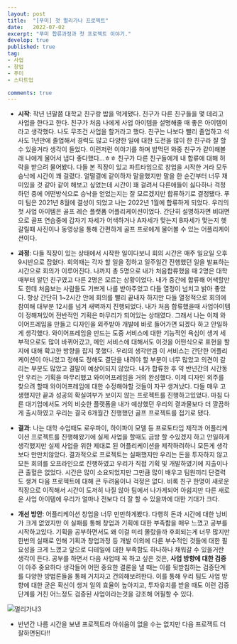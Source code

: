 ```yaml
---
layout: post
title:  "[푸미] 첫 멀리가나 프로젝트"
date:   2022-07-02
excerpt: "푸미 합류과정과 첫 프로젝트 이야기."
develop: true
published: true
tag:
- 사업
- 창업
- 푸미
- 스타트업

comments: true
---
```


 * **시작**: 작년 년말쯤 대학교 친구랑 밥을 먹게됐다. 친구가 다른 친구들을 몇 데리고 사업을 한다고 한다. 친구가 처음 나에게 사업 아이템을 설명해줄 때 좋은 아이템이라고 생각했다. 나도 무조건 사업을 할거라고 했다. 친구는 나보다 빨리 졸업하고 석사도 1년만에 졸업해서 경력도 많고 다양한 일에 대한 도전을 많이 한 친구라 잘 할 수 있을거라 생각이 들었다. 이런저런 이야기를 하며 밥먹던 와중 친구가 같이해볼래 나에게 물어서 냅다 좋다했다...ㅎㅎ 친구가 다른 친구들에게 내 합류에 대해 허락을 받으려 물어봤다. 다들 본 직장이 있고 파트타임으로 창업을 시작한 거라 모두 승낙에 시간이 꽤 걸렸다. 얼떨결에 같이하자 말을했지만 말을 한 순간부터 너무 재미있을 것 같아 같이 해보고 싶었는데 시간이 꽤 걸려서 다른애들이 싫다하나 걱정하던 중에 어떤방식으로 승낙을 얻었는지는 잘 모르겠지만 합류하기로 결정됐다. 푸미 팀은 2021년 8월에 결성이 되었고 나는 2022년 1월에 합류하게 되었다. 우리의 첫 사업 아이템은 골프 레슨 플랫폼 어플리케이션이었다. 간단히 설명하자면 비대면으로 골프 연습중에 갑자기 자세가 어색하거나 A자세가 맞는지 B자세가 맞는지 헷갈릴때 사진이나 동영상을 통해 간편하게 골프 프로에게 물어볼 수 있는 어플리케이션이다.

 * **과정**: 다들 직장이 있는 상태에서 시작한 일이다보니 회의 시간은 매주 일요일 오후 9시반으로 잡혔다. 회의때는 각자 할 일을 정하고 일주일간 진행했던 일을 발표하는 시간으로 회의가 이루어진다. 나까지 총 5명으로 내가 처음합류했을 때 2명은 대학때부터 알던 친구였고 다른 2명은 모르는 상황이었다. 내가 중간에 합류해 어색할만도 한데 처음보는 사람들도 기쁘게 나를 받아주었고 다들 열정이 넘치고 밝아 좋았다. 항상 간단히 1~2시간 안에 회의를 빨리 끝내자 하지만 다들 열정적으로 회의에 참여해 대부분 12시를 넘겨 새벽까지 진행되었다. 내가 처음 합류했을때 사업아이템이 정해져있어 전반적인 기획은 마무리가 되어있는 상태였다. 그래서 나는 이제 와이어프레임을 만들고 디자인을 외주받아 개발에 바로 들어가면 되겠다 하고 안일하게 생각했다. 와이어프레임을 만드는 도중 서비스에 대한 기능적인 욕심이 생겨 세부적으로도 많이 바뀌어갔고, 메인 서비스에 대해서도 이것을 어떤식으로 표현을 할지에 대해 확고한 방향을 잡지 못했다. 우리의 생각만큼 이 서비스는 간단한 어플리케이션이 아니었고 정해도 정해도 결단을 내려야 할 부분이 너무 많았고 의견이 갈리는 부분도 많았고 결말이 예상이되지 않았다. 내가 합류한 후 약 반년간의 시간동안 우리는 기획을 마무리했고 와이어프레임을 거의 완성했다. 이제 디자인 외주를 찾으려 할때 와이어프레임에 대한 수정해야할 것들이 자꾸 생겨났다. 다들 매우 고생했지만 끝과 성공의 확실여부가 보이지 않는 프로젝트를 진행하고있었다. 마침 다른 대기업에서도 거의 비슷한 플랫폼을 내가 예상했던 우리의 결과물보다 더 깔끔하게 출시하였고 우리는 결국 6개월간 진행했던 골프 프로젝트를 접기로 됐다.

 * **결과**: 나는 대학 수업때도 로우파이, 하이파이 모델 등 프로토타입 제작과 어플리케이션 프로젝트를 진행해왔기에 실제 사업을 할때도 금방 할 수있겠지 하고 안일하게 생각했지만 실제 사업을 위한 제대로 된 어플리케이션을 제작하려하니 모든게 생각보다 만만치않았다. 결과적으로 프로젝트는 실패했지만 우리는 돈을 투자하지 않고 모든 회의를 오프라인으로 진행하였고 우리가 직접 기획 및 개발하였기에 지출이나 큰 출혈은 없었다. 시간은 많이 소요되었지만 그만큼 많이 배우고 팀원끼리 단결력도 생겨 다음 프로젝트에 대해 큰 두려움이나 걱정은 없다. 비록 친구 한명이 새로운 직장으로 이직해서 시간이 도저히 나질 않아 팀에서 나가게되어 아쉽지만 다른 새로운 사업 아이템에 우리가 얼마나 전보다 더 잘 할 수 있을까에 대한 기대가 크다.

 * **개선 방안**: 어플리케이션 창업을 너무 만만하게봤다. 다행히 돈과 시간에 대한 낭비가 크게 없었지만 이 실패를 통해 창업과 기획에 대한 부족함을 매우 느꼈고 공부를 시작하고있다. 기획을 공부하면서도 왜 이걸 미리 몰랐을까 후회되는게 너무 많지만 한번의 실패로 인해 기획과 창업과정 등 개발 이외에 다른 부수적인 것들에 대한 필요성을 크게 느꼈고 앞으로 디테일에 대한 부족함도 하나하나 채워갈 수 있을거란 생각이 든다. 공부를 하면서 다음 사업때 꼭 하고 싶은 것은, **사업 방향에 대한 검증**이 아주 중요하다 생각들어 어떤 중요한 결론을 낼 때는 이를 뒷받침하는 검증단계를 다양한 방법론들을 통해 거치자고 건의해보려한다. 이를 통해 우리 팀도 사업 방향에 대한 굳은 확신이 생겨 일의 효율이 높아지고, 투자유치를 받을 때도 이런 검증단계를 거친 어느정도 검증된 사업이라는것을 강조해 어필할 수 있다.

![멀리가나3](https://user-images.githubusercontent.com/70885010/177510455-bc7a43f3-e629-47e7-a834-9aad63cc6398.png)

 * 반년간 나름 시간을 보낸 프로젝트라 아쉬움이 없을 수는 없지만 다음 프로젝트 더 잘하면된다!!
